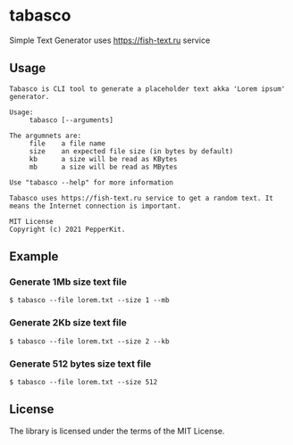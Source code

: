 # tabasco
Simple Text Generator uses https://fish-text.ru service

## Usage

```
Tabasco is CLI tool to generate a placeholder text akka 'Lorem ipsum' generator.

Usage:
	 tabasco [--arguments]

The argumnets are:
	 file 	 a file name
	 size 	 an expected file size (in bytes by default)
	 kb 	 a size will be read as KBytes
	 mb 	 a size will be read as MBytes

Use "tabasco --help" for more information

Tabasco uses https://fish-text.ru service to get a random text. It means the Internet connection is important.

MIT License
Copyright (c) 2021 PepperKit.
```

## Example

### Generate 1Mb size text file

```
$ tabasco --file lorem.txt --size 1 --mb
```

### Generate 2Kb size text file

```
$ tabasco --file lorem.txt --size 2 --kb
```

### Generate 512 bytes size text file

```
$ tabasco --file lorem.txt --size 512
```

## License

The library is licensed under the terms of the MIT License.
